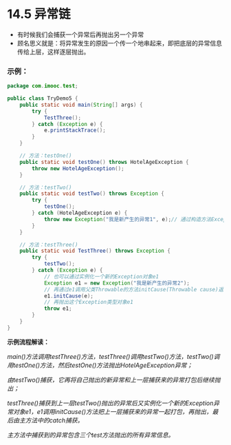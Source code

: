 # 14.5 异常链

- 有时候我们会捕获一个异常后再抛出另一个异常
- 顾名思义就是：将异常发生的原因一个传一个地串起来，即把底层的异常信息传给上层，这样逐层抛出。

### 示例：

```java
package com.imooc.test;

public class TryDemo5 {
	public static void main(String[] args) {
		try {
			TestThree();
		} catch (Exception e) {
			e.printStackTrace();
		}
	}

	// 方法：testOne()
	public static void testOne() throws HotelAgeException {
		throw new HotelAgeException();
	}

	// 方法：testTwo()
	public static void testTwo() throws Exception {
		try {
			testOne();
		} catch (HotelAgeException e) {
			throw new Exception("我是新产生的异常1", e);// 通过构造方法Exception(String message,Throwable cause)构造一个新的异常信息
		}
	}

	// 方法：testThree()
	public static void TestThree() throws Exception {
		try {
			testTwo();
		} catch (Exception e) {
			// 也可以通过实例化一个新的Exception对象e1
			Exception e1 = new Exception("我是新产生的异常2");
			// 再通过e1调用父类Throwable的方法initCause(Throwable cause)返回一个新的Exception对象
			e1.initCause(e);
			// 再抛出这个Exception类型对象e1
			throw e1;
		}
	}
}
```

**示例流程解读：**

*main()方法调用testThree()方法，testThree()调用testTwo()方法，testTwo()调用testOne()方法，然后testOne()方法抛出HotelAgeException异常；*

*由testTwo()捕获，它再将自己抛出的新异常和上一层捕获来的异常打包后继续抛出；*

*testThree()捕获到上一层testTwo()抛出的异常后又实例化一个新的Exception异常对象e1，e1调用initCause()方法把上一层捕获来的异常一起打包，再抛出，最后由主方法中的catch捕获。*

*主方法中捕获到的异常包含三个test方法抛出的所有异常信息。*

